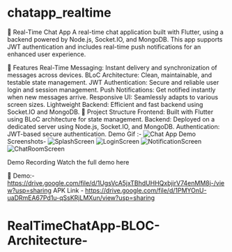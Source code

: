 # chatapp_realtime

📱 Real-Time Chat App
A real-time chat application built with Flutter, using a backend powered by Node.js, Socket.IO, and MongoDB. This app supports JWT authentication and includes real-time push notifications for an enhanced user experience.

🚀 Features
Real-Time Messaging: Instant delivery and synchronization of messages across devices.
BLoC Architecture: Clean, maintainable, and testable state management.
JWT Authentication: Secure and reliable user login and session management.
Push Notifications: Get notified instantly when new messages arrive.
Responsive UI: Seamlessly adapts to various screen sizes.
Lightweight Backend: Efficient and fast backend using Socket.IO and MongoDB.
📂 Project Structure
Frontend: Built with Flutter using BLoC architecture for state management.
Backend: Deployed on a dedicated server using Node.js, Socket.IO, and MongoDB.
Authentication: JWT-based secure authentication.
Demo Gif :- ![Chat App Demo](assets/chat_demo.gif)
Screenshots- 
![SplashScreen](assets/SplashScreen.png)
![LoginScreen](assets/LoginScreen.png)
![NotificationScreen](assets/Notification.png)
![ChatRoomScreen](assets/ChatRoom.png)

Demo Recording
Watch the full demo here

🔗 Demo:- https://drive.google.com/file/d/1UgsVcA5jxTBhdUHHQxbjirV74enMM8j-/view?usp=sharing
APK Link - https://drive.google.com/file/d/1PMYOnU-uaDRmEA67Pd1u-qSsKRjLMXun/view?usp=sharing


# RealTimeChatApp-BLOC-Architecture-
